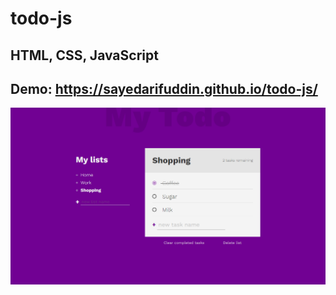 # todo-js
## HTML, CSS, JavaScript
## Demo: https://sayedarifuddin.github.io/todo-js/

![image](previews/todo-hero.png)
